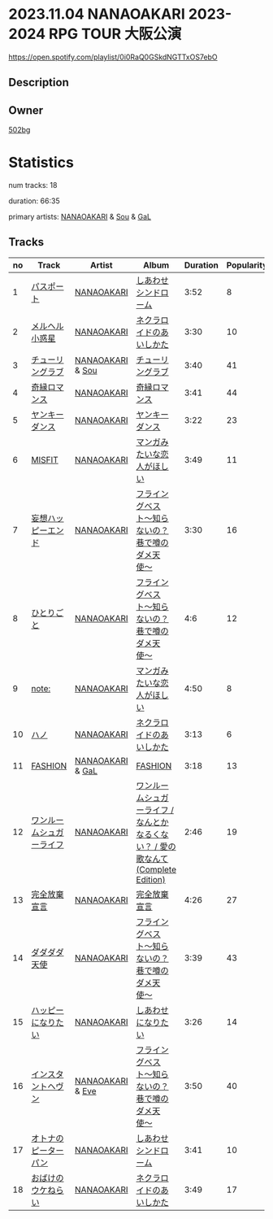 # 2023.11.04 NANAOAKARI 2023-2024 RPG TOUR 大阪公演
https://open.spotify.com/playlist/0i0RaQ0GSkdNGTTxOS7ebO

## Description


## Owner
[502bg](https://open.spotify.com/user/4woroafc3tx648l7zc8quofbf)

# Statistics
num tracks: 18

duration: 66:35

primary artists: [NANAOAKARI](https://open.spotify.com/artist/06jSjpC81wzjoUoE61Fhdn) & [Sou](https://open.spotify.com/artist/04ZUR9nJSI7nr1ZrHKLGJ8) & [GaL](https://open.spotify.com/artist/4nJcMwwqXjSBZQOmghEU3E)

## Tracks
| no | Track | Artist | Album | Duration | Popularity |
| -- | ----- | ------ | ----- | -------- | ---------- |
| 1 | [パスポート](https://open.spotify.com/track/0gdMD2rxPLlh8Xof45qtCw) | [NANAOAKARI](https://open.spotify.com/artist/06jSjpC81wzjoUoE61Fhdn) | [しあわせシンドローム](https://open.spotify.com/album/0Hp4WYTcVXtsMQaifI4haQ) | 3:52 | 8 |
| 2 | [メルヘル小惑星](https://open.spotify.com/track/6RPV2yiZXWxuHBeu1sNib7) | [NANAOAKARI](https://open.spotify.com/artist/06jSjpC81wzjoUoE61Fhdn) | [ネクラロイドのあいしかた](https://open.spotify.com/album/2YqrbVcXlniP4Bs1iPJohT) | 3:30 | 10 |
| 3 | [チューリングラブ](https://open.spotify.com/track/1OnJWGEQbfCjUymF6zwfDx) | [NANAOAKARI](https://open.spotify.com/artist/06jSjpC81wzjoUoE61Fhdn) & [Sou](https://open.spotify.com/artist/04ZUR9nJSI7nr1ZrHKLGJ8) | [チューリングラブ](https://open.spotify.com/album/5XCBoZz7YgJFqJvkX1wyHV) | 3:40 | 41 |
| 4 | [奇縁ロマンス](https://open.spotify.com/track/7HpRzCOpC0AgRJwkxrk5bH) | [NANAOAKARI](https://open.spotify.com/artist/06jSjpC81wzjoUoE61Fhdn) | [奇縁ロマンス](https://open.spotify.com/album/1YujqcEfWz2zenKQKtDJKT) | 3:41 | 44 |
| 5 | [ヤンキーダンス](https://open.spotify.com/track/5Srs8p95uAhVvFBAQZaWjb) | [NANAOAKARI](https://open.spotify.com/artist/06jSjpC81wzjoUoE61Fhdn) | [ヤンキーダンス](https://open.spotify.com/album/5rO0lgXiwvffOspor3TN7Q) | 3:22 | 23 |
| 6 | [MISFIT](https://open.spotify.com/track/1PLkTrovQZTkpJZFFQIJEI) | [NANAOAKARI](https://open.spotify.com/artist/06jSjpC81wzjoUoE61Fhdn) | [マンガみたいな恋人がほしい](https://open.spotify.com/album/1ZH188sW33ZrhwSaRHDplr) | 3:49 | 11 |
| 7 | [妄想ハッピーエンド](https://open.spotify.com/track/6JC67cewaIfryB27pkDp4v) | [NANAOAKARI](https://open.spotify.com/artist/06jSjpC81wzjoUoE61Fhdn) | [フライングベスト〜知らないの？巷で噂のダメ天使〜](https://open.spotify.com/album/6cuRTbjbuFqCYyFnRiFwJC) | 3:30 | 16 |
| 8 | [ひとりごと](https://open.spotify.com/track/7jwLF3frS82qg0j7fhZO0q) | [NANAOAKARI](https://open.spotify.com/artist/06jSjpC81wzjoUoE61Fhdn) | [フライングベスト〜知らないの？巷で噂のダメ天使〜](https://open.spotify.com/album/6cuRTbjbuFqCYyFnRiFwJC) | 4:6 | 12 |
| 9 | [note:](https://open.spotify.com/track/5VNEb6t8rzprAmJBbLrT4f) | [NANAOAKARI](https://open.spotify.com/artist/06jSjpC81wzjoUoE61Fhdn) | [マンガみたいな恋人がほしい](https://open.spotify.com/album/1ZH188sW33ZrhwSaRHDplr) | 4:50 | 8 |
| 10 | [ハノ](https://open.spotify.com/track/0gRHVOJfsINzG4aKYSAiY4) | [NANAOAKARI](https://open.spotify.com/artist/06jSjpC81wzjoUoE61Fhdn) | [ネクラロイドのあいしかた](https://open.spotify.com/album/2YqrbVcXlniP4Bs1iPJohT) | 3:13 | 6 |
| 11 | [FASHION](https://open.spotify.com/track/3BMKgDobsg785E44ykRF9B) | [NANAOAKARI](https://open.spotify.com/artist/06jSjpC81wzjoUoE61Fhdn) & [GaL](https://open.spotify.com/artist/4nJcMwwqXjSBZQOmghEU3E) | [FASHION](https://open.spotify.com/album/4JYKimE9svfS0w0owrsduY) | 3:18 | 13 |
| 12 | [ワンルームシュガーライフ](https://open.spotify.com/track/77VsZ77eoamrA4UyYuRRxP) | [NANAOAKARI](https://open.spotify.com/artist/06jSjpC81wzjoUoE61Fhdn) | [ワンルームシュガーライフ / なんとかなるくない？ / 愛の歌なんて(Complete Edition)](https://open.spotify.com/album/10ELVGwOiCvZmTYBDEGEqT) | 2:46 | 19 |
| 13 | [完全放棄宣言](https://open.spotify.com/track/7DJWxtRq4jGcLBmqiqQTaf) | [NANAOAKARI](https://open.spotify.com/artist/06jSjpC81wzjoUoE61Fhdn) | [完全放棄宣言](https://open.spotify.com/album/0aboQ4fkRs3gBVjUpDPR4d) | 4:26 | 27 |
| 14 | [ダダダダ天使](https://open.spotify.com/track/2oRt9HVnW6bC7wIWQdTxDt) | [NANAOAKARI](https://open.spotify.com/artist/06jSjpC81wzjoUoE61Fhdn) | [フライングベスト〜知らないの？巷で噂のダメ天使〜](https://open.spotify.com/album/6cuRTbjbuFqCYyFnRiFwJC) | 3:39 | 43 |
| 15 | [ハッピーになりたい](https://open.spotify.com/track/5pctuptl1LzRSVSeNI0A2Q) | [NANAOAKARI](https://open.spotify.com/artist/06jSjpC81wzjoUoE61Fhdn) | [しあわせになりたい](https://open.spotify.com/album/77R8AHSWf5STZP7ZxJS0HA) | 3:26 | 14 |
| 16 | [インスタントヘヴン](https://open.spotify.com/track/1R8Md1Ol88i2Ilm7qpMXZk) | [NANAOAKARI](https://open.spotify.com/artist/06jSjpC81wzjoUoE61Fhdn) & [Eve](https://open.spotify.com/artist/58oPVy7oihAEXE0Ott6JOf) | [フライングベスト〜知らないの？巷で噂のダメ天使〜](https://open.spotify.com/album/6cuRTbjbuFqCYyFnRiFwJC) | 3:50 | 40 |
| 17 | [オトナのピーターパン](https://open.spotify.com/track/33qy8EcPmrpsLysm7FjByO) | [NANAOAKARI](https://open.spotify.com/artist/06jSjpC81wzjoUoE61Fhdn) | [しあわせシンドローム](https://open.spotify.com/album/0Hp4WYTcVXtsMQaifI4haQ) | 3:41 | 10 |
| 18 | [おばけのウケねらい](https://open.spotify.com/track/6Aov8XKfeiA47XBTuKZaHx) | [NANAOAKARI](https://open.spotify.com/artist/06jSjpC81wzjoUoE61Fhdn) | [ネクラロイドのあいしかた](https://open.spotify.com/album/2YqrbVcXlniP4Bs1iPJohT) | 3:49 | 17 |
        
